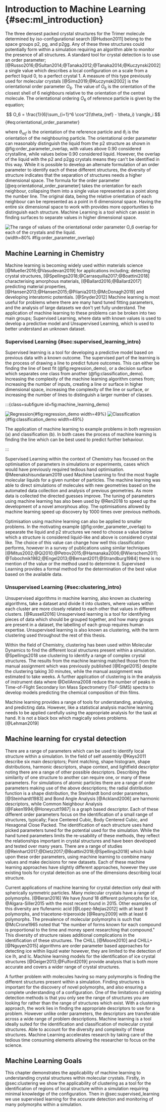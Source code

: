 # Introduction to Machine Learning {#sec:ml_introduction}

The three densest packed crystal structures for the Trimer molecule
determined by iso-configurational search [@Hudson2011]
belong to the space groups p2, pg, and p2gg.
Any of these three structures could potentially form within a simulation
requiring an algorithm able to monitor the presence of all structures.
A standard tool for crystal detection is to use an order parameter; [@Russo2016;@Sultan2014;@Tanaka2012;@Tanaka2014;@Kuczynski2002]
a single value which describes a local configuration on a scale
from a perfect liquid $0$, to a perfect crystal $1$.
A measure of this type previously used for molecular crystals [@Sims2019;@Kuczynski2002]
is the orientational order parameter $O_6$.
The value of $O_6$ is the orientation of the closest shell of 6 neighbours
relative to the orientation of the central molecule.
The orientational ordering $O_6$ of reference particle is given by the equation;

$$ O_6 = \frac{1}{6}\sum_{i=1}^6 \cos^2(\theta_{ref} - \theta_i) \rangle_i $$ {#eq:orientational_order_parameter}

where $\theta_{ref}$ is the orientation of the reference particle and
$\theta_i$ is the orientation of the neighbouring particle.
The orientational order parameter
can reasonably distinguish the liquid from the p2 structure
as shown in @fig:order_parameter_overlap,
with values above 0.90 considered crystalline,
while values below 0.90 considered liquid.
However, the overlap of the liquid with the p2 and p2gg crystals
means they can't be identified in this way.
While it is possible to develop an alternate formulation of an order parameter
to identify each of these different structures,
the diversity of structure indicates that the separation of structures
needs a higher dimensional space.
The formula for the order parameter [@eq:orientational_order_parameter]
takes the orientation for each neighbour,
collapsing them into a single value
represented as a point along the number line.
The original data,
being the relative orientation of each neighbour
can be represented as a point in 6 dimensional space.
Having the entire six dimensional space to work with
provides more opportunities to distinguish each structure.
Machine Learning is a tool which can assist in finding surfaces
to separate values in higher dimensional space.

![The range of values of the orientational order parameter $O_6$
overlap for each of the crystals and the liquid.
](../Projects/MLCrystals/figures/order_parameter_overlap.svg){width=80% #fig:order_parameter_overlap}

## Machine Learning in Chemistry

Machine learning is becoming widely used within materials science [@Mueller2016;@Vasudevan2019]
for applications including;
detecting crystal structures, [@Spellings2018;@Carrasquilla2017;@Boattini2018]
characterising amorphous materials, [@Ballard2016;@Ballard2017]
predicting material properties, [@Hansen2013;@Hansen2015;@Pilania2013;@McDonagh2019] and
developing interatomic potentials. [@Snyder2012]
Machine learning is most useful for problems
where there are many hand tuned fitting parameters,
and the analysis of large datasets we don't yet fully understand.
The application of machine learning to these problems
can be broken into two main groups;
Supervised Learning,
where data with known values is used to develop a predictive model and
Unsupervised Learning,
which is used to better understand an unknown dataset.

### Supervised Learning {#sec:supervised_learning_intro}

Supervised learning is a tool for developing a predictive model
based on previous data with a known outcome.
The supervised part of the learning
is the process of drawing a line to predict future outcomes.
This can either be finding the line of best fit (@fig:regression_demo),
or a decision surface which separates one class from another (@fig:classification_demo).
Increasing the complexity of the machine learning algorithm comes from;
increasing the number of inputs, creating a line or surface in higher dimensional space,
increasing the complexity of the line or surface, or
increasing the number of lines to distinguish a larger number of classes.

:::{class=subfigure id=fig:machine_learning_demo}

![Regression](../Projects/MLCrystals/figures/linear_regression_demo.svg){#fig:regression_demo width=49%}
![Classification](../Projects/MLCrystals/figures/clustering_demo.svg){#fig:classification_demo width=49%}

The application of machine learning to example problems in both
regression (a) and classification (b).
In both cases the process of machine learning is
finding the line which can be best used to predict further behaviour.

:::

Supervised Learning within the context of Chemistry
has focused on the optimisation of parameters in simulations or experiments,
cases which would have previously required tedious hand optimisation.
@Meenakshisundaram2019 used Machine Learning to find
the most fragile molecular liquids for a given number of particles.
The machine learning was able to direct
simulations of molecules with new geometries
based on the automated data collection and analysis of previous geometries.
As more data is collected the directed guesses improve.
The tuning of parameters using machine learning
has also been used by @Ren2018
to speed up the development of a novel amorphous alloy.
The optimisations allowed by machine learning
speed up discovery by 1000 times over previous methods.

Optimisation using machine learning can also be applied to smaller problems.
In the motivating example (@fig:order_parameter_overlap)
to sepearate the liquid and p2 structures
we need to choose a value below which a structure is considered liquid-like
and above is considered crystal like.
The choice of this value can change how well this classification performs,
however in a survey of publications using similar techniques
[@Mitus2002;@Qi2010;@Petrov2015;@Hamanaka2006;@Wierschem2011;@Tobochnik1982;@Engel2013;@Bernard2011;@Strandburg1984]
there is no mention of the value or the method used to determine it.
Supervised Learning provides a formal method
for the determination of the best value
based on the available data.

### Unsupervised Learning {#sec:clustering_intro}

Unsupervised algorithms in machine learning,
also known as clustering algorithms,
take a dataset and divide it into clusters,
where values within each cluster are more closely related to each other
that values in different clusters. [@Russell2016]
Unsupervised learning is a tool for identifying pieces of data which should be grouped together,
and how many groups are present in a dataset,
the labelling of each group requires human expertise.
Unsupervised learning is also known as clustering,
with the term clustering used throughout the rest of this thesis.

Within the field of Chemistry,
clustering has been used within Molecular Dynamics
to find the different local structures present within a simulation.
@Spellings2018 use clustering to identify
a range of complex crystal structures.
The results from the machine learning matched those from
the manual assignment which was previously published [@Engel2015]
despite the clustering taking 30 minutes,
while the manual assignment was estimated to take weeks.
A further application of clustering is in the analysis of instrument data
where @DellAnna2008 reduce the number of peaks in
Time-of-Flight Secondary Ion Mass Spectrometry (ToF-SIMS) spectra
to develop models predicting the chemical composition of thin films.

Machine learning provides a range of tools
for understanding, analysing, and predicting data.
However, like a statistical analysis
machine learning needs to be applied carefully
using the appropriate analysis for the task at hand.
It is not a black box which magically solves problems. [@Lehman2019]

## Machine learning for crystal detection

There are a range of parameters which can be used
to identify local structure within a simulation.
In the field of self assembly @Keys2011 describe six main descriptors;
Point matching,
shape histogram,
shape distributions,
harmonic descriptors,
shape context, and
lightfield descriptor
noting there are a range of other possible descriptors.
Describing the similarity of one structure to another
can require one, or many of these parameters.
For simulations of atomic particles
there are a range of order parameters
making use of the above descriptions;
the radial distribution function is a shape distribution,
the Steinhardt bond order parameters, [@Steinhardt1983] and Bond Angle Analysis [@Ackland2006]
are harmonic descriptors,
while Common Neighbour Analysis [@Faken1994;@Honeycutt1987] is a graph based descriptor.
Each of these different order parameters
focus on the identification of a small range of structures,
typically; Face Centered Cubic, Body Centered Cubic, and Hexagonal Close Packed.
The identification of each structure
uses hand picked parameters
tuned for the potential used for the simulation.
While the hand tuned parameters limits the re-usability of these methods,
they reflect the relationships important in crystal structures
and have been developed and tested over many years.
There are a range of studies [@Reinhart2017;@Dietz2017;@Boattini2018;@Spellings2018]
which build upon these order parameters,
using machine learning to combine many values
and make decisions for new datasets.
Each of these machine learning approaches have slightly different approaches,
however they use existing tools for crystal detection
as one of the dimensions describing local structure.

Current applications of machine learning for crystal detection
only deal with spherically symmetric particles.
Many molecular crystals have a range of polymorphs. [@Beran2016]
We have *found* 18 different polymorphs for Ice, @Algara-Siller2015
with the most recent found in 2015.
Other examples of this diversity are
flufenamic acid [@Lopez-Mejias2012] with at least 9 polymorphs, and
triacetone-triperoxide [@Reany2009] with at least 6 polymorphs.
The prevalence of molecular polymorphs is such that @McCrone1965 noted that
"the number of forms known for each compound is proportional to
the time and money spent researching that compound."
This diversity of structure raises additional complications
in the identification of these structures.
The CHILL [@Moore2010] and CHILL+ [@Nguyen2015] algorithms
are order parameter based approaches for detecting ice within liquid water
however, they are limited to the detection of ice Ih, and Ic.
Machine learning models for the identification of ice crystal structures [@Geiger2013;@Fulford2019]
provide analysis that is both more accurate
and covers a wider range of crystal structures.

A further problem with molecules having so many polymorphs
is finding the different structures present within a simulation.
Finding structures is important for the discovery of novel polymorphs,
and also ensuring a complete understanding of a configuration.
One of the limitations of existing detection methods
is that you only see the range of structures you are looking for
rather than the range of structures which exist.
With a clustering approach,
the work lies in finding the appropriate descriptors
to use for a problem.
However unlike order parameters,
the descriptors are transferable
across a wide range of problem descriptions.
Machine learning is a tool ideally suited
for the identification and classification
of molecular crystal structures.
Able to account for the diversity and complexity
of these structures.
Machine Learning accelerates research
by taking care of the tedious time consuming elements
allowing the researcher to focus on the science.

## Machine Learning Goals

This chapter demonstrates the applicability of machine learning
to understanding crystal structures within molecular crystals.
Firstly, in @sec:clustering we show the applicability of clustering as a tool for
the identification of regions of local structure within a simulation
requiring minimal knowledge of the configuration.
Then in @sec:supervised_learning we use supervised learning
for the accurate detection and monitoring
of many polymorphs within a simulation.
